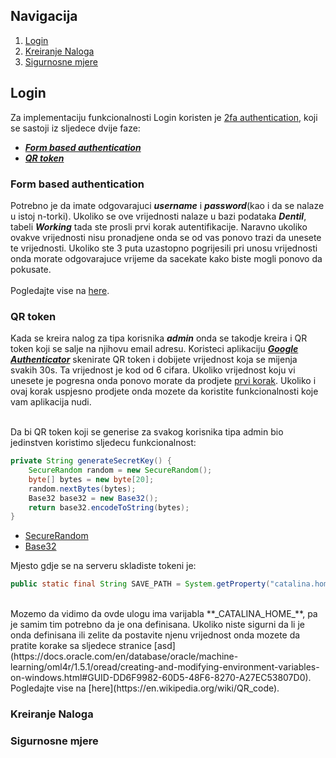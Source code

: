 ## Navigacija

1. [Login](#login)
2. [Kreiranje Naloga](#kreiranje-naloga)
3. [Sigurnosne mjere](#sigurnosne-mjere)

## Login

Za implementaciju funkcionalnosti Login koristen je [2fa authentication](https://authy.com/what-is-2fa/), koji se sastoji iz sljedece dvije faze:
- [**_Form based authentication_**](#form-based-authentication)
- [**_QR token_**](#qr-token)

### Form based authentication

Potrebno je da imate odgovarajuci **_username_** i **_password_**(kao i da se nalaze u istoj n-torki). Ukoliko se ove vrijednosti nalaze u bazi podataka **_Dentil_**, tabeli **_Working_** tada ste prosli prvi korak autentifikacije. Naravno ukoliko ovakve vrijednosti nisu pronadjene onda se od vas ponovo trazi da unesete te vrijednosti. Ukoliko ste 3 puta uzastopno pogrijesili pri unosu vrijednosti onda morate odgovarajuce vrijeme da sacekate kako biste mogli ponovo da pokusate.
<br />
<br />
Pogledajte vise na [here](https://docs.oracle.com/cd/E19798-01/821-1841/6nmq2cpki/index.html).

### QR token

Kada se kreira nalog za tipa korisnika **_admin_** onda se takodje kreira i QR token koji se salje na njihovu email adresu. Koristeci aplikaciju [**_Google Authenticator_**](https://play.google.com/store/apps/details?id=com.google.android.apps.authenticator2&hl=en&gl=US) skenirate QR token i dobijete vrijednost koja se mijenja svakih 30s. Ta vrijednost je kod od 6 cifara. Ukoliko vrijednost koju vi unesete je pogresna onda ponovo morate da prodjete [prvi korak](#form-based-authentication). Ukoliko i ovaj korak uspjesno prodjete onda mozete da koristite funkcionalnosti koje vam aplikacija nudi.

<br />
Da bi QR token koji se generise za svakog korisnika tipa admin bio jedinstven koristimo sljedecu funkcionalnost:

```java
private String generateSecretKey() {
    SecureRandom random = new SecureRandom();
    byte[] bytes = new byte[20];
    random.nextBytes(bytes);
    Base32 base32 = new Base32();
    return base32.encodeToString(bytes);
}
```
- [SecureRandom](https://docs.oracle.com/javase/8/docs/api/java/security/SecureRandom.html)
- [Base32](https://commons.apache.org/proper/commons-codec/apidocs/org/apache/commons/codec/binary/BaseNCodec.html#encodeToString-byte:A-)

Mjesto gdje se na serveru skladiste tokeni je:

```java
public static final String SAVE_PATH = System.getProperty("catalina.home") + File.separator + "Dentil" + File.separator + "qr"
```
<br />
Mozemo da vidimo da ovde ulogu ima varijabla **_CATALINA_HOME_**, pa je samim tim potrebno da je ona definisana. Ukoliko niste sigurni da li je onda definisana ili zelite da postavite njenu vrijednost onda mozete da pratite korake sa sljedece stranice [asd](https://docs.oracle.com/en/database/oracle/machine-learning/oml4r/1.5.1/oread/creating-and-modifying-environment-variables-on-windows.html#GUID-DD6F9982-60D5-48F6-8270-A27EC53807D0).

<br />
Pogledajte vise na [here](https://en.wikipedia.org/wiki/QR_code).

### Kreiranje Naloga


### Sigurnosne mjere